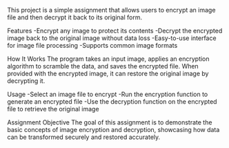 This project is a simple assignment that allows users to encrypt an image file and then decrypt it back to its original form.

Features
-Encrypt any image to protect its contents
-Decrypt the encrypted image back to the original image without data loss
-Easy-to-use interface for image file processing
-Supports common image formats

How It Works
The program takes an input image, applies an encryption algorithm to scramble the data, and saves the encrypted file. When provided with the encrypted image, it can restore the original image by decrypting it.

Usage
-Select an image file to encrypt
-Run the encryption function to generate an encrypted file
-Use the decryption function on the encrypted file to retrieve the original image

Assignment Objective
The goal of this assignment is to demonstrate the basic concepts of image encryption and decryption, showcasing how data can be transformed securely and restored accurately.
